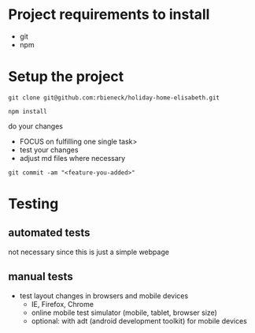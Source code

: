 # Project requirements to install

- git
- npm


# Setup the project

```git clone git@github.com:rbieneck/holiday-home-elisabeth.git```

```npm install```

do your changes

  - FOCUS on fulfilling one single task>
  - test your changes
  - adjust md files where necessary


```git commit -am "<feature-you-added>"```


# Testing

## automated tests
not necessary since this is just a simple webpage


## manual tests
- test layout changes in browsers and mobile devices
  - IE, Firefox, Chrome
  - online mobile test simulator (mobile, tablet, browser size)
  - optional: with adt (android development toolkit) for mobile devices
